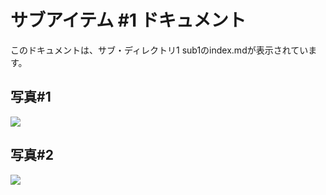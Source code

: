 # サブアイテム #1 ドキュメント

このドキュメントは、サブ・ディレクトリ1  sub1のindex.mdが表示されています。

## 写真#1

![](imgaes/r2d2.png)


## 写真#2

![](imgaes/analyzer.png)




